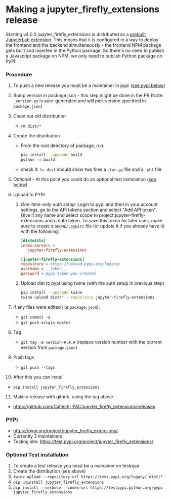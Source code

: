 # Making a jupyter_firefly_extensions release

Starting v4.0.0 jupyter_firefly_extensions is distributed as a [prebuilt JupyterLab extension](https://jupyterlab.readthedocs.io/en/stable/extension/extension_dev.html#overview-of-extensions). This means that it is configured in a way to deploy the frontend and the backend simultaneously - the frontend NPM package gets built and inserted in the Python package. So there's no need to publish a Javascript package on NPM, we only need to publish Python package on PyPI.

### Procedure
1. To push a new release you must be a maintainer in pypi ([see pypi below](#pypi))
2. Bump version in package.json - this step might be done in the PR (Note: `_version.py` is auto-generated and will pick version specified in `package.json`)
3. Clean out old distribution 
   - `rm dist/*`
4. Create the distribution
   - From the root directory of package, run:
        ```bash
        pip install --upgrade build
        python -m build
        ```
   - check it: `ls dist` should show two files a `.tar.gz` file and a `.whl` file
5. _Optional_ - At this point you could do an optional test installation ([see below](#optional-test-installation))

6. Upload to PYPI
   1. _One-time-only auth setup:_ Login to pypi and then in your account settings, go to the API tokens section and select "Add API token". Give it any name and select scope to project:jupyter-firefly-extensions and create token. To save this token for later uses, make sure to create a `$HOME/.pypirc` file (or update it if you already have it) with the following:
      ```ini
      [distutils]
      index-servers =
         jupyter-firefly-extensions

      [jupyter-firefly-extensions]
      repository = https://upload.pypi.org/legacy/
      username = __token__
      password = pypi-token-you-created
      ```

   2. Upload dist to pypi using twine (with the auth setup in previous step)
      ```bash
      pip install --upgrade twine
      twine upload dist/* --repository jupyter-firefly-extensions
      ```

7. If any files were edited (i.e `package.json`):
   - `git commit -a`
   - `git push origin master`
8. Tag
   -  `git tag -a version-#.#.#`  (replace version number with the current version from `package.json`)
9. Push tags
   - `git push --tags`
10. After this you can install 
   - `pip install jupyter_firefly_extensions`
11. Make a release with github, using the tag above
   - https://github.com/Caltech-IPAC/jupyter_firefly_extensions/releases


### PYPI 

- https://pypi.org/project/jupyter_firefly_extensions/
- Currently 3 maintainers
- Testing site: https://test.pypi.org/project/jupyter_firefly_extensions/


### Optional Test installation

1. To create a test release you must be a mainainer on testpypi
2. Create the distribution (see above)
3. `twine upload --repository-url https://test.pypi.org/legacy/ dist/*`
4. `pip uninstall jupyter_firefly_extensions`
5. `pip install --verbose --index-url https://testpypi.python.org/pypi jupyter_firefly_extensions`
